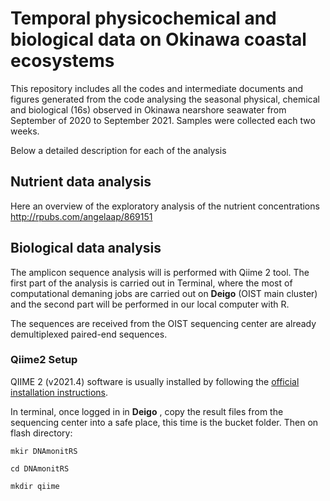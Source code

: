 # Temporal physicochemical and biological data on Okinawa coastal ecosystems

This repository includes all the codes and intermediate documents and figures generated from the code analysing the seasonal physical, chemical and biological (16s) observed in Okinawa nearshore seawater from September of 2020 to September 2021. Samples were collected each two weeks.

Below a detailed description for each of the analysis

## Nutrient data analysis

Here an overview of the exploratory analysis of the nutrient concentrations 
http://rpubs.com/angelaap/869151

## Biological data analysis

The amplicon sequence analysis will is performed with Qiime 2 tool. The first part of the analysis is carried out in Terminal, where the most of computational demaning jobs are carried out on **Deigo** (OIST main cluster) and the second part will be performed in our local computer with R. 

The sequences are received from the OIST sequencing center are already demultiplexed paired-end sequences. 

### Qiime2 Setup

QIIME 2 (v2021.4) software is usually installed by following the [official installation instructions](https://docs.qiime2.org/2022.2/install/).

In terminal, once logged in in **Deigo** , copy the result files from the sequencing center into a safe place, this time is the bucket folder. Then on flash directory: 

```
mkir DNAmonitRS

cd DNAmonitRS

mkdir qiime
```






